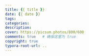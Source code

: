 ```yaml
---
title: {{ title }}
date: {{ date }}
tags:
categories:
description:
cover: https://picsum.photos/800/600
comments: true   # 确保这里为 true
copyright: true
typora-root-url: ..
---
```

